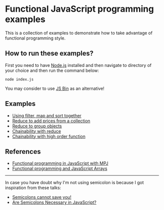 # Functional JavaScript programming examples

This is a collection of examples to demonstrate how to take advantage of functional programming style.

## How to run these examples?

First you need to have [Node.js](https://nodejs.org/en/) installed and then navigate to directory of your choice and then run the command below: 

`node index.js`

You may consider to use [JS Bin](http://jsbin.com/?js,console) as an alternative!

## Examples

 - [Using filter, map and sort together](filter-map-sort/index.js)
 - [Reduce to add prices from a collection](sum-with-reduce/index.js)
 - [Reduce to group objects](accumulator-with-reduce/index.js)
 - [Chainability with reduce](chainability-with-reduce/index.js)
 - [Chainability with high order function](chainability-high-order-functions/index.js)
 
## References
 
 - [Functional programming in JavaScript with MPJ](https://www.youtube.com/playlist?list=PL0zVEGEvSaeEd9hlmCXrk5yUyqUag-n84)
 - [Functional programming and JavaScript Arrays](http://zabana.me/notes/functional-programming-and-javascript-arrays.html)
 
 ----
In case you have doubt why I'm not using semicolon is because I got inspiration from these talks: 

- [Semicolons cannot save you!](https://www.youtube.com/watch?v=Qlr-FGbhKaI)
- [Are Semicolons Necessary in JavaScript?](https://www.youtube.com/watch?v=gsfbh17Ax9I)
